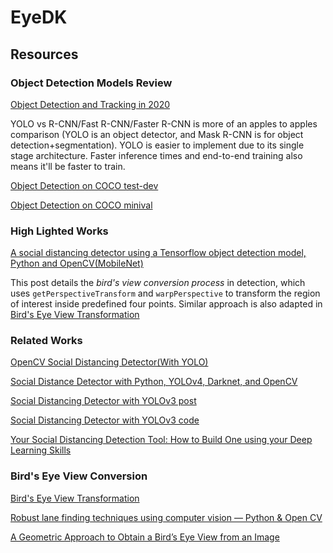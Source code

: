 # EyeDK

## Resources
### Object Detection Models Review
[Object Detection and Tracking in 2020](https://blog.netcetera.com/object-detection-and-tracking-in-2020-f10fb6ff9af3)

YOLO vs R-CNN/Fast R-CNN/Faster R-CNN is more of an apples to apples comparison (YOLO is an object detector, and Mask R-CNN is for object detection+segmentation).
YOLO is easier to implement due to its single stage architecture. Faster inference times and end-to-end training also means it'll be faster to train.

[Object Detection on COCO test-dev](https://paperswithcode.com/sota/object-detection-on-coco)

[Object Detection on COCO minival](https://paperswithcode.com/sota/object-detection-on-coco-minival)

### High Lighted Works
[A social distancing detector using a Tensorflow object detection model, Python and OpenCV(MobileNet)](https://towardsdatascience.com/a-social-distancing-detector-using-a-tensorflow-object-detection-model-python-and-opencv-4450a431238)

This post details the *bird's view conversion process* in detection, which uses `getPerspectiveTransform` and `warpPerspective` to transform the region of interest inside predefined four points. Similar approach is also adapted in [Bird's Eye View Transformation](https://nikolasent.github.io/opencv/2017/05/07/Bird's-Eye-View-Transformation.html)
### Related Works
[OpenCV Social Distancing Detector(With YOLO)](https://www.pyimagesearch.com/2020/06/01/opencv-social-distancing-detector/)

[Social Distance Detector with Python, YOLOv4, Darknet, and OpenCV](https://heartbeat.fritz.ai/social-distance-detector-with-python-yolov4-darknet-and-opencv-62e66c15c2a4)

[Social Distancing Detector with YOLOv3 post](https://towardsdatascience.com/covid-19-ai-enabled-social-distancing-detector-using-opencv-ea2abd827d34)

[Social Distancing Detector with YOLOv3 code](https://github.com/mk-gurucharan/Social-Distancing-Detector)

[Your Social Distancing Detection Tool: How to Build One using your Deep Learning Skills](https://www.analyticsvidhya.com/blog/2020/05/social-distancing-detection-tool-deep-learning/)
### Bird's Eye View Conversion
[Bird's Eye View Transformation](https://nikolasent.github.io/opencv/2017/05/07/Bird's-Eye-View-Transformation.html)

[Robust lane finding techniques using computer vision — Python & Open CV](https://medium.com/@vamsiramakrishnan/robust-lane-finding-using-python-open-cv-63eb66fa2616)

[A Geometric Approach to Obtain a Bird’s Eye View from an Image]()
